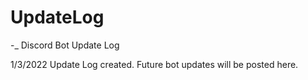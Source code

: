 # UpdateLog
-_ Discord Bot Update Log

1/3/2022
Update Log created. Future bot updates will be posted here.

